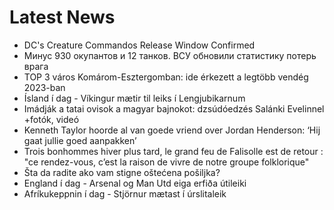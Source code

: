 # Latest News
-  DC's Creature Commandos Release Window Confirmed
-  Минус 930 окупантов и 12 танков. ВСУ обновили статистику потерь врага
-  TOP 3 város Komárom-Esztergomban: ide érkezett a legtöbb vendég 2023-ban
-  Ísland í dag - Víkingur mætir til leiks í Lengjubikarnum
-  Imádják a tatai ovisok a magyar bajnokot: dzsúdóedzés Salánki Evelinnel +fotók, videó
-  Kenneth Taylor hoorde al van goede vriend over Jordan Henderson: ‘Hij gaat jullie goed aanpakken’
-  Trois bonhommes hiver plus tard, le grand feu de Falisolle est de retour : "ce rendez-vous, c’est la raison de vivre de notre groupe folklorique"
-  Šta da radite ako vam stigne oštećena pošiljka?
-  England í dag - Arsenal og Man Utd eiga erfiða útileiki
-  Afríkukeppnin í dag - Stjörnur mætast í úrslitaleik
